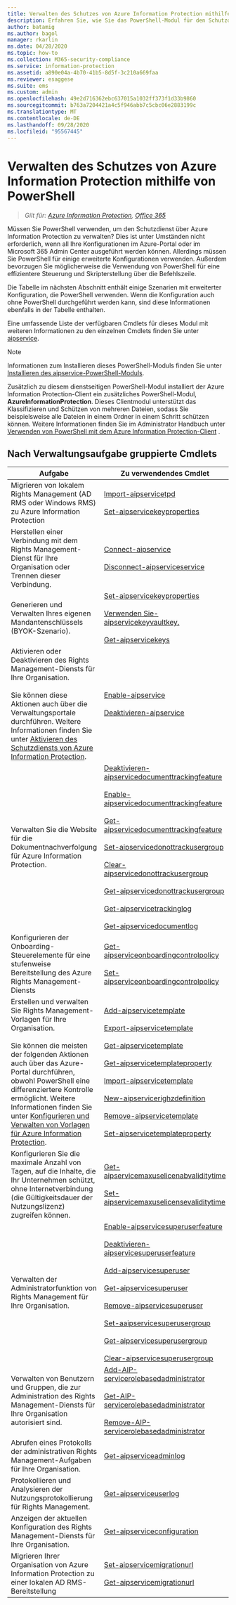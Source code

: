 ```yaml
---
title: Verwalten des Schutzes von Azure Information Protection mithilfe von PowerShell
description: Erfahren Sie, wie Sie das PowerShell-Modul für den Schutzdienst von Azure Information Protection verwenden können, um diesen Dienst für Ihren Mandanten zu verwalten.
author: batamig
ms.author: bagol
manager: rkarlin
ms.date: 04/28/2020
ms.topic: how-to
ms.collection: M365-security-compliance
ms.service: information-protection
ms.assetid: a890e04a-4b70-41b5-8d5f-3c210a669faa
ms.reviewer: esaggese
ms.suite: ems
ms.custom: admin
ms.openlocfilehash: 49e2d716362ebc637015a1032ff373f1d33b9860
ms.sourcegitcommit: b763a7204421a4c5f946abb7c5cbc06e2883199c
ms.translationtype: MT
ms.contentlocale: de-DE
ms.lasthandoff: 09/28/2020
ms.locfileid: "95567445"
---
```

# <a name="administering-protection-from-azure-information-protection-by-using-powershell"></a>Verwalten des Schutzes von Azure Information Protection mithilfe von PowerShell

>*Gilt für: [Azure Information Protection](https://azure.microsoft.com/pricing/details/information-protection), [Office 365](https://download.microsoft.com/download/E/C/F/ECF42E71-4EC0-48FF-AA00-577AC14D5B5C/Azure_Information_Protection_licensing_datasheet_EN-US.pdf)*

Müssen Sie PowerShell verwenden, um den Schutzdienst über Azure Information Protection zu verwalten? Dies ist unter Umständen nicht erforderlich, wenn all Ihre Konfigurationen im Azure-Portal oder im Microsoft 365 Admin Center ausgeführt werden können. Allerdings müssen Sie PowerShell für einige erweiterte Konfigurationen verwenden. Außerdem bevorzugen Sie möglicherweise die Verwendung von PowerShell für eine effizientere Steuerung und Skripterstellung über die Befehlszeile.

Die Tabelle im nächsten Abschnitt enthält einige Szenarien mit erweiterter Konfiguration, die PowerShell verwenden. Wenn die Konfiguration auch ohne PowerShell durchgeführt werden kann, sind diese Informationen ebenfalls in der Tabelle enthalten.

Eine umfassende Liste der verfügbaren Cmdlets für dieses Modul mit weiteren Informationen zu den einzelnen Cmdlets finden Sie unter [aipservice](/powershell/module/aipservice/#aipservice).

> [!NOTE]
> Informationen zum Installieren dieses PowerShell-Moduls finden Sie unter [Installieren des aipservice-PowerShell-Moduls](install-powershell.md).

Zusätzlich zu diesem dienstseitigen PowerShell-Modul installiert der Azure Information Protection-Client ein zusätzliches PowerShell-Modul, **AzureInformationProtection**. Dieses Clientmodul unterstützt das Klassifizieren und Schützen von mehreren Dateien, sodass Sie beispielsweise alle Dateien in einem Ordner in einem Schritt schützen können. Weitere Informationen finden Sie im Administrator Handbuch unter [Verwenden von PowerShell mit dem Azure Information Protection-Client](./rms-client/client-admin-guide-powershell.md) .

## <a name="cmdlets-grouped-by-administration-task"></a>Nach Verwaltungsaufgabe gruppierte Cmdlets

|Aufgabe|Zu verwendendes Cmdlet|
|-------------------|------------------------------|
|Migrieren von lokalem Rights Management (AD RMS oder Windows RMS) zu Azure Information Protection|[Import-aipservicetpd](/powershell/module/aipservice/import-aipservicetpd)<br /><br />[Set-aipservicekeyproperties](/powershell/module/aipservice/set-aipservicekeyproperties)|
|Herstellen einer Verbindung mit dem Rights Management-Dienst für Ihre Organisation oder Trennen dieser Verbindung.|[Connect-aipservice](/powershell/module/aipservice/connect-aipservice)<br /><br />[Disconnect-aipserviceservice](/powershell/module/aipservice/disconnect-aipservice)|
|Generieren und Verwalten Ihres eigenen Mandantenschlüssels (BYOK-Szenario).|[Set-aipservicekeyproperties](/powershell/module/aipservice/set-aipservicekeyproperties)<br /><br />[Verwenden Sie-aipservicekeyvaultkey.](/powershell/module/aipservice/use-aipservicekeyvaultkey)<br /><br />[Get-aipservicekeys](/powershell/module/aipservice/get-aipservicekeys)|
|Aktivieren oder Deaktivieren des Rights Management-Diensts für Ihre Organisation.<br /><br />Sie können diese Aktionen auch über die Verwaltungsportale durchführen. Weitere Informationen finden Sie unter [Aktivieren des Schutzdiensts von Azure Information Protection](activate-service.md).|[Enable-aipservice](/powershell/module/aipservice/enable-aipservice)<br /><br />[Deaktivieren-aipservice](/powershell/module/aipservice/disable-aipservice)|
|Verwalten Sie die Website für die Dokumentnachverfolgung für Azure Information Protection.|[Deaktivieren-aipservicedocumenttrackingfeature](/powershell/module/aipservice/disable-aipservicedocumenttrackingfeature)<br /><br />[Enable-aipservicedocumenttrackingfeature](/powershell/module/aipservice/enable-aipservicedocumenttrackingfeature)<br /><br />[Get-aipservicedocumenttrackingfeature](/powershell/module/aipservice/get-aipservicedocumenttrackingfeature)<br /><br />[Set-aipservicedonottrackusergroup](/powershell/module/aipservice/set-aipservicedonottrackusergroup)<br /><br />[Clear-aipservicedonottrackusergroup](/powershell/module/aipservice/Clear-AipServiceDoNotTrackUserGroup)<br /><br />[Get-aipservicedonottrackusergroup](/powershell/module/aipservice/get-AipServiceDoNotTrackUserGroup)<br /><br />[Get-aipservicetrackinglog](/powershell/module/aipservice/Get-AipServiceTrackingLog)<br /><br />[Get-aipservicedocumentlog](/powershell/module/aipservice/Get-AipServiceDocumentLog)|
|Konfigurieren der Onboarding-Steuerelemente für eine stufenweise Bereitstellung des Azure Rights Management-Diensts|[Get-aipserviceonboardingcontrolpolicy](/powershell/module/aipservice/get-aipserviceonboardingcontrolpolicy)<br /><br />[Set-aipserviceonboardingcontrolpolicy](/powershell/module/aipservice/set-aipserviceonboardingcontrolpolicy)|
|Erstellen und verwalten Sie Rights Management-Vorlagen für Ihre Organisation.<br /><br />Sie können die meisten der folgenden Aktionen auch über das Azure-Portal durchführen, obwohl PowerShell eine differenziertere Kontrolle ermöglicht. Weitere Informationen finden Sie unter [Konfigurieren und Verwalten von Vorlagen für Azure Information Protection](configure-policy-templates.md).|[Add-aipservicetemplate](/powershell/module/aipservice/add-aipservicetemplate)<br /><br />[Export-aipservicetemplate](/powershell/module/aipservice/export-aipservicetemplate)<br /><br />[Get-aipservicetemplate](/powershell/module/aipservice/get-aipservicetemplate)<br /><br />[Get-aipservicetemplateproperty](/powershell/module/aipservice/get-aipservicetemplateproperty)<br /><br />[Import-aipservicetemplate](/powershell/module/aipservice/import-aipservicetemplate)<br /><br />[New-aipservicerighzdefinition](/powershell/module/aipservice/new-aipservicerightsdefinition)<br /><br />[Remove-aipservicetemplate](/powershell/module/aipservice/remove-aipservicetemplate)<br /><br />[Set-aipservicetemplateproperty](/powershell/module/aipservice/set-aipservicetemplateproperty)|
|Konfigurieren Sie die maximale Anzahl von Tagen, auf die Inhalte, die Ihr Unternehmen schützt, ohne Internetverbindung (die Gültigkeitsdauer der Nutzungslizenz) zugreifen können.|[Get-aipservicemaxuselicenabvaliditytime](/powershell/module/aipservice/get-aipservicemaxuselicensevaliditytime)<br /><br />[Set-aipservicemaxuselicensevaliditytime](/powershell/module/aipservice/set-aipservicemaxuselicensevaliditytime)|
|Verwalten der Administratorfunktion von Rights Management für Ihre Organisation.|[Enable-aipservicesuperuserfeature](/powershell/module/aipservice/enable-aipservicesuperuserfeature)<br /><br />[Deaktivieren-aipservicesuperuserfeature](/powershell/module/aipservice/disable-aipservicesuperuserfeature)<br /><br />[Add-aipservicesuperuser](/powershell/module/aipservice/add-aipservicesuperuser)<br /><br />[Get-aipservicesuperuser](/powershell/module/aipservice/get-aipservicesuperuser)<br /><br />[Remove-aipservicesuperuser](/powershell/module/aipservice/remove-aipservicesuperuser)<br /><br />[Set-aaipservicesuperusergroup](/powershell/module/aipservice/set-aipservicesuperusergroup)<br /><br />[Get-aipservicesuperusergroup](/powershell/module/aipservice/get-aipservicesuperusergroup)<br /><br />[Clear-aipservicesuperusergroup](/powershell/module/aipservice/clear-aipservicesuperusergroup)|
|Verwalten von Benutzern und Gruppen, die zur Administration des Rights Management-Diensts für Ihre Organisation autorisiert sind.|[Add-AIP-servicerolebasedadministrator](/powershell/module/aipservice/add-aipservicerolebasedadministrator)<br /><br />[Get-AIP-servicerolebasedadministrator](/powershell/module/aipservice/get-aipservicerolebasedadministrator)<br /><br />[Remove-AIP-servicerolebasedadministrator](/powershell/module/aipservice/remove-aipservicerolebasedadministrator)|
|Abrufen eines Protokolls der administrativen Rights Management-Aufgaben für Ihre Organisation.|[Get-aipserviceadminlog](/powershell/module/aipservice/get-aipserviceadminlog)|
|Protokollieren und Analysieren der Nutzungsprotokollierung für Rights Management.|[Get-aipserviceuserlog](/powershell/module/aipservice/get-aipserviceuserlog)|
|Anzeigen der aktuellen Konfiguration des Rights Management-Diensts für Ihre Organisation.|[Get-aipserviceconfiguration](/powershell/module/aipservice/get-aipserviceconfiguration)|
|Migrieren Ihrer Organisation von Azure Information Protection zu einer lokalen AD RMS-Bereitstellung|[Set-aipservicemigrationurl](/powershell/module/aipservice/set-aipservicemigrationurl)<br /><br />[Get-aipservicemigrationurl](/powershell/module/aipservice/get-aipservicemigrationurl)|

